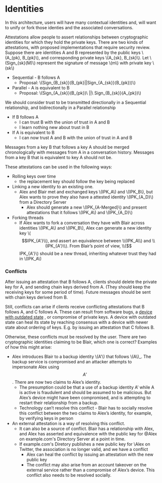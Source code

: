 # Identities

In this architecture, users will have many contextual identities and, will want to unify or fork those identies and the associated conversations.

Attestations allow people to assert relationships between cryptographic identities for which they hold the private keys. There are two kinds of attestations, with proposed implementations that require security review. Suppose there are identities A and B represented by the public keys \\(A_{pk}, B_{pk}\\), and corresponding private keys \\(A_{sk}, B_{sk}\\). Let \\(Sign_{sk}(M)\\) represent the signature of message \\(m\\) with private key \\(sk\\)
- Sequential - B follows A
	- Proposal: \\(Sign_{B_{sk}}(B_{pk}||Sign_{A_{sk}}(B_{pk}))\\)
- Parallel - A is equivalent to B
	- Proposal: \\(Sign_{A_{sk}}(B_{pk})\ ||\ Sign_{B_{sk}}(A_{pk})\\)

We should consider trust to be transmitted directionally in a Sequential relationship, and bidirectionally in a Parallel relationship
- If B follows A
	- I can trust B with the union of trust in A and B
	- I learn nothing new about trust in B
- If A is equivalent to B
	- I can now trust A and B with the union of trust in A and B

Messages from a key B that follows a key A should be merged chronologically with messages from A in a conversation history. Messages from a key B that is equivalent to key A should not be.

These attestations can be used in the following ways:
- Rolling keys over time
	- the replacement key should follow the key being replaced
- Linking a new identity to an existing one.
	- Alex and Blair met and exchanged keys \\(IPK_A\\) and \\(IPK_B\\), but Alex wants to prove they also have a attested identity \\(IPK_{A_D}\\) from a Directory Server
		- Alex should generate a new \\(IPK_{A-Merged}\\) and present attestations that it follows \\(IPK_A\\) and \\(IPK_{A_D}\\)
- Forking threads
	- If Alex wants to fork a conversation they have with Blair across identities  \\(IPK_A\\) and \\(IPK_B\\), Alex can generate a new identity key \\($$IPK_{A'}\\), and assert an equivalence between \\(IPK_A\\) and \\(IPK_{A'}\\). From Blair’s point of view, \\($$IPK_{A'}\\) should be a new thread, inheriting whatever trust they had in \\(IPK_A\\)

### Conflicts
After issuing an attestation that B follows A, clients should delete the private key for A, and sending chain keys derived from A. (They should keep the receiving keys for some period of time). Future messages should be sent with chain keys derived from B.

Still, conflicts can arise if clients receive conflicting attestations that B follows A, and C follows A. These can result from software bugs, a [device with outdated state](devices.md) , or compromise of private keys. A device with outdated state can heal its state by reaching consensus with a device with newer state about ordering of keys. E.g. by issuing an attestation that C follows B.

Otherwise, these conflicts must be resolved by the user. There are two cryptographic identities claiming to be Blair, which one is correct? Examples of how this might arise:
- Alex introduces Blair to a backup identity \\(A’\\) that follows \\(A\\)_.  The backup service is compromised and an attacker attempts to impersonate Alex using $$A’$$. There are now two claims to Alex’s identity.
	- The presumption could be that a use of a backup identity A’ while A is active is fraudulent and should be assumed to be malicious. But Alex’s device might have been compromised, and is attempting to restart their relationship from a backup.
	- Technology can’t resolve this conflict - Blair has to socially resolve this conflict between the two claims to Alex’s identity, for example, by verifying keys in person
- An external attestation is a way of resolving this conflict.
	- It can also be a source of conflict. Blair has a relationship with Alex, and Alex has asserted and equivalence with the public key for \@Alex on example.com's Directory Server at a point in time.
	- If example.com's Diretory publishes a new public key for \Alex on Twitter, the association is no longer valid, and we have a conflict
		- Alex can heal the conflict by issuing an attestation with the new public key
		- The conflict may also arise from an account takeover on the external service rather than a compromise of Alex’s device. This conflict also needs to be resolved socially.
